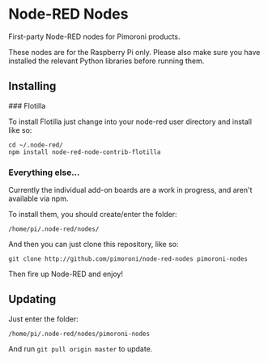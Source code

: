 # Node-RED Nodes

First-party Node-RED nodes for Pimoroni products.

These nodes are for the Raspberry Pi only. Please also make sure you have installed the relevant Python libraries before running them.

## Installing

### Flotilla

To install Flotilla just change into your node-red user directory and install like so:

```
cd ~/.node-red/
npm install node-red-node-contrib-flotilla
```

### Everything else...

Currently the individual add-on boards are a work in progress, and aren't available via npm.

To install them, you should create/enter the folder:

```
/home/pi/.node-red/nodes/
```

And then you can just clone this repository, like so:

```
git clone http://github.com/pimoroni/node-red-nodes pimoroni-nodes
```

Then fire up Node-RED and enjoy!

## Updating

Just enter the folder:

```
/home/pi/.node-red/nodes/pimoroni-nodes
```

And run `git pull origin master` to update.
